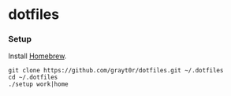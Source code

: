 # dotfiles

### Setup

Install [Homebrew](https://brew.sh/).

```
git clone https://github.com/grayt0r/dotfiles.git ~/.dotfiles
cd ~/.dotfiles
./setup work|home
```